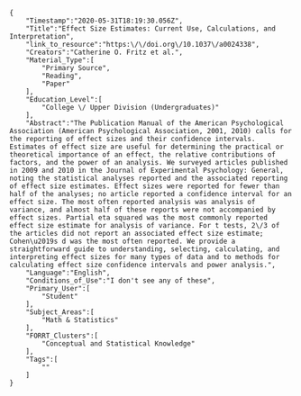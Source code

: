 
    {
        "Timestamp":"2020-05-31T18:19:30.056Z",
        "Title":"Effect Size Estimates: Current Use, Calculations, and Interpretation",
        "link_to_resource":"https:\/\/doi.org\/10.1037\/a0024338",
        "Creators":"Catherine O. Fritz et al.",
        "Material_Type":[
            "Primary Source",
            "Reading",
            "Paper"
        ],
        "Education_Level":[
            "College \/ Upper Division (Undergraduates)"
        ],
        "Abstract":"The Publication Manual of the American Psychological Association (American Psychological Association, 2001, 2010) calls for the reporting of effect sizes and their confidence intervals. Estimates of effect size are useful for determining the practical or theoretical importance of an effect, the relative contributions of factors, and the power of an analysis. We surveyed articles published in 2009 and 2010 in the Journal of Experimental Psychology: General, noting the statistical analyses reported and the associated reporting of effect size estimates. Effect sizes were reported for fewer than half of the analyses; no article reported a confidence interval for an effect size. The most often reported analysis was analysis of variance, and almost half of these reports were not accompanied by effect sizes. Partial eta squared was the most commonly reported effect size estimate for analysis of variance. For t tests, 2\/3 of the articles did not report an associated effect size estimate; Cohen\u2019s d was the most often reported. We provide a straightforward guide to understanding, selecting, calculating, and interpreting effect sizes for many types of data and to methods for calculating effect size confidence intervals and power analysis.",
        "Language":"English",
        "Conditions_of_Use":"I don't see any of these",
        "Primary_User":[
            "Student"
        ],
        "Subject_Areas":[
            "Math & Statistics"
        ],
        "FORRT_Clusters":[
            "Conceptual and Statistical Knowledge"
        ],
        "Tags":[
            ""
        ]
    }
